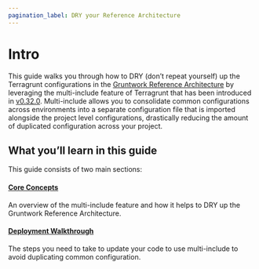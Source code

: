 ```yaml
---
pagination_label: DRY your Reference Architecture
---
```


# Intro

This guide walks you through how to DRY (don’t repeat yourself) up the
Terragrunt configurations in the [Gruntwork Reference
Architecture](https://gruntwork.io/reference-architecture/) by leveraging the
multi-include feature of Terragrunt that has been introduced in
[v0.32.0](https://github.com/gruntwork-io/terragrunt/releases/tag/v0.32.0).
Multi-include allows you to consolidate common configurations across
environments into a separate configuration file that is imported alongside the
project level configurations, drastically reducing the amount of duplicated
configuration across your project.

## What you’ll learn in this guide

This guide consists of two main sections:

#### [Core Concepts](1-core-concepts.md)

An overview of the multi-include feature and how it helps to DRY up the Gruntwork Reference Architecture.

#### [Deployment Walkthrough](2-deployment-walkthrough/0-intro.md)

The steps you need to take to update your code to use multi-include to avoid duplicating common configuration.


<!-- ##DOCS-SOURCER-START
{"sourcePlugin":"Local File Copier","hash":"478e73c62eb5940bfb368a015907a7dc"}
##DOCS-SOURCER-END -->
